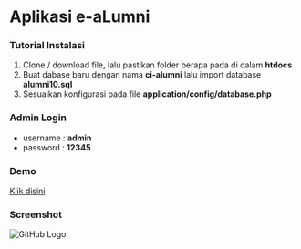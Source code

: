# Aplikasi e-aLumni

### Tutorial Instalasi
1. Clone / download file, lalu pastikan folder berapa pada di dalam **htdocs** 
2. Buat dabase baru dengan nama **ci-alumni** lalu import database **alumni10.sql**
3. Sesuaikan konfigurasi pada file **application/config/database.php**

### Admin Login
* username : **admin**
* password : **12345**

### Demo
[Klik disini](http://alumni10.epizy.com/)

### Screenshot
![GitHub Logo](https://i.postimg.cc/fRxJxJV5/admin.png)
